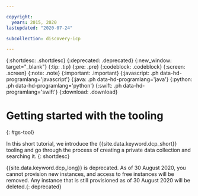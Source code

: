 ```yaml
---

copyright:
  years: 2015, 2020
lastupdated: "2020-07-24"

subcollection: discovery-icp

---
```


{:shortdesc: .shortdesc}
{:deprecated: .deprecated}
{:new_window: target="_blank"}
{:tip: .tip}
{:pre: .pre}
{:codeblock: .codeblock}
{:screen: .screen}
{:note: .note}
{:important: .important}
{:javascript: .ph data-hd-programlang='javascript'}
{:java: .ph data-hd-programlang='java'}
{:python: .ph data-hd-programlang='python'}
{:swift: .ph data-hd-programlang='swift'}
{:download: .download}

# Getting started with the tooling
{: #gs-tool}

In this short tutorial, we introduce the {{site.data.keyword.dcp_short}} tooling and go through the process of creating a private data collection and searching it.
{: shortdesc}

{{site.data.keyword.dcp_long}} is deprecated. As of 30 August 2020, you cannot provision new instances, and access to free instances will be removed. Any instance that is still provisioned as of 30 August 2020 will be deleted.{: deprecated}

